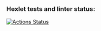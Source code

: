 ### Hexlet tests and linter status:
[![Actions Status](https://github.com/nikos592/frontend-project-44/actions/workflows/hexlet-check.yml/badge.svg)](https://github.com/nikos592/frontend-project-44/actions)